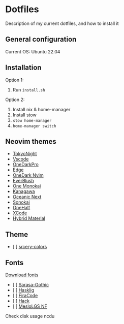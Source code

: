 # Dotfiles

Description of my current dotfiles, and how to install it

## General configuration

Current OS: Ubuntu 22.04

## Installation

Option 1:

1. Run `install.sh`

Option 2:

1. Install nix & home-manager
1. Install stow
1. `stow home-manager`
1. `home-manager switch`

## Neovim themes

- [TokyoNight](https://github.com/ghifarit53/tokyonight-vim)
- [Vscode](https://github.com/Mofiqul/vscode.nvim)
- [OneDarkPro](https://github.com/olimorris/onedarkpro.nvim)
- [Edge](https://github.com/sainnhe/edge)
- [OneDark Nvim](https://github.com/navarasu/onedark.nvim)
- [EverBlush](https://github.com/Everblush/everblush.vim)
- [One Monokai](https://github.com/cpea2506/one_monokai.nvim)
- [Kanagawa](https://github.com/rebelot/kanagawa.nvim)
- [Oceanic Next](https://github.com/mhartington/oceanic-next)
- [Sonokai](https://github.com/sainnhe/sonokai)
- [OneHalf](https://github.com/sonph/onehalf)
- [XCode](https://github.com/arzg/vim-colors-xcode)
- [Hybrid Material](https://github.com/kristijanhusak/vim-hybrid-material)

## Theme

- \[ ] [srcery-colors](https://srcery-colors.github.io/)

## Fonts

[Download fonts](https://www.nerdfonts.com/font-downloads)

- \[ ] [Sarasa-Gothic](https://github.com/be5invis/Sarasa-Gothic)
- \[ ] [Hasklig](https://github.com/i-tu/Hasklig)
- \[ ] [FiraCode](https://github.com/tonsky/FiraCode)
- \[ ] [Hack](https://github.com/source-foundry/Hack)
- \[ ] [MesloLGS NF](https://github.com/romkatv/dotfiles-public/blob/master/.local/share/fonts/NerdFonts/MesloLGS%20NF%20Regular.ttf)


Check disk usage ncdu
